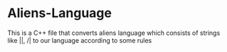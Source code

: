 # Aliens-Language
This is a C++ file that converts aliens language which consists of strings like ||\, /| to our language according to some rules
